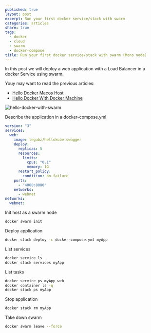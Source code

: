 ```yaml
---
published: true
layout: post
excerpt: Run your first docker service/stack with swarm
categories: articles
share: true
tags:
  - docker
  - cloud
  - swarm
  - docker-compose
title: Run your first docker service/stack with swarm (Mono node)
---
```

In this post we will deploy a web application with a Load Balancer in a docker Service using swarm.

Youy may want to read the previous articles: 
- [Hello Docker Macos Host](http://www.jadejaber.com/articles/hello-docker-macos-host/)
- [Hello Docker With Docker Machine](http://www.jadejaber.com/articles/hello-docker-with-docker-machine/)

![hello-docker-with-swarm]({{site.baseurl}}/images/hello-docker-with-swarm.001.jpeg)

Describe the application in a docker-compose.yml

```yml
version: "3"
services:
  web:
    image: legabz/hellokube:swagger
    deploy:
      replicas: 5
      resources:
        limits:
          cpus: "0.1"
          memory: 1G
      restart_policy:
        condition: on-failure
    ports:
      - "4000:8080"
    networks:
      - webnet
networks:
  webnet:
```

Init host as a swarm node

```bash
docker swarm init
```

Deploy application

```bash
docker stack deploy -c docker-compose.yml myApp
```

List services

```bash
docker service ls
docker stack services myApp
```

List tasks

```bash
docker service ps myApp_web
docker container ls -q
docker stack ps myApp
```

Stop application

```bash
docker stack rm myApp
```

Take down swarm

```bash
docker swarm leave --force
```

